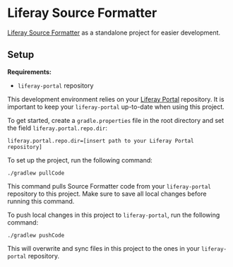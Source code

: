 # Liferay Source Formatter

[Liferay Source Formatter](https://github.com/liferay/liferay-portal/tree/master/modules/util/source-formatter) as a
standalone project for easier development.

## Setup

__Requirements:__

- `liferay-portal` repository

This development environment relies on your [Liferay Portal](https://github.com/liferay/liferay-portal/)
repository. It is important to keep your `liferay-portal` up-to-date when using this project.

To get started, create a `gradle.properties` file in the root directory and set the field `liferay.portal.repo.dir`:

```properties
liferay.portal.repo.dir=[insert path to your Liferay Portal repository]
```

To set up the project, run the following command:

```shell
./gradlew pullCode
```

This command pulls Source Formatter code from your `liferay-portal` repository to this project. Make
sure to save all local changes before running this command.

To push local changes in this project to `liferay-portal`, run the following command:

```shell
./gradlew pushCode
```

This will overwrite and sync files in this project to the ones in your `liferay-portal` repository.